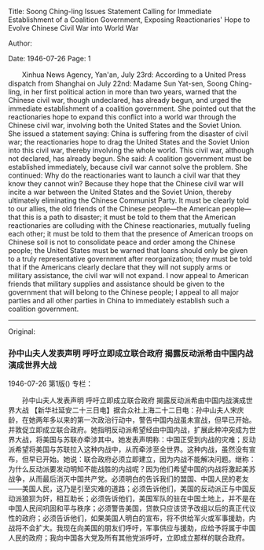 Title: Soong Ching-ling Issues Statement Calling for Immediate Establishment of a Coalition Government, Exposing Reactionaries' Hope to Evolve Chinese Civil War into World War

Author:

Date: 1946-07-26
Page: 1

　　Xinhua News Agency, Yan'an, July 23rd: According to a United Press dispatch from Shanghai on July 22nd: Madame Sun Yat-sen, Soong Ching-ling, in her first political action in more than two years, warned that the Chinese civil war, though undeclared, has already begun, and urged the immediate establishment of a coalition government. She pointed out that the reactionaries hope to expand this conflict into a world war through the Chinese civil war, involving both the United States and the Soviet Union. She issued a statement saying: China is suffering from the disaster of civil war; the reactionaries hope to drag the United States and the Soviet Union into this civil war, thereby involving the whole world. This civil war, although not declared, has already begun. She said: A coalition government must be established immediately, because civil war cannot solve the problem. She continued: Why do the reactionaries want to launch a civil war that they know they cannot win? Because they hope that the Chinese civil war will incite a war between the United States and the Soviet Union, thereby ultimately eliminating the Chinese Communist Party. It must be clearly told to our allies, the old friends of the Chinese people—the American people—that this is a path to disaster; it must be told to them that the American reactionaries are colluding with the Chinese reactionaries, mutually fueling each other; it must be told to them that the presence of American troops on Chinese soil is not to consolidate peace and order among the Chinese people; the United States must be warned that loans should only be given to a truly representative government after reorganization; they must be told that if the Americans clearly declare that they will not supply arms or military assistance, the civil war will not expand. I now appeal to American friends that military supplies and assistance should be given to the government that will belong to the Chinese people; I appeal to all major parties and all other parties in China to immediately establish such a coalition government.



<hr /> 

Original: 


### 孙中山夫人发表声明  呼吁立即成立联合政府  揭露反动派希由中国内战演成世界大战

1946-07-26
第1版()
专栏：

　　孙中山夫人发表声明
    呼吁立即成立联合政府
    揭露反动派希由中国内战演成世界大战
    【新华社延安二十三日电】据合众社上海二十二日电：孙中山夫人宋庆龄，在她两年多以来的第一次政治行动中，警告中国内战虽未宣战，但早已开始。并敦促立即成立联合政府。她指明反动派希望经由中国内战，扩展此种冲突成为世界大战，将美国与苏联亦牵涉其中。她发表声明称：中国正受到内战的灾难；反动派希望将美国与苏联拉入这种内战中，从而牵涉至全世界。这种内战，虽然没有宣布，但早已开始。她说：联合政府必须立即建立，因为内战不能解决问题。继称：为什么反动派要发动明知不能战胜的内战呢？因为他们希望中国的内战将激起美苏战争，从而最后消灭中国共产党。必须明白的告诉我们的盟国、中国人民的老友——美国人民，这乃是引至灾难的道路；必须告诉他们，美国的反动派正与中国反动派狼狈为奸，相互助长；必须告诉他们，美国军队的驻在中国土地上，并不是在中国人民间巩固和平与秩序；必须警告美国，贷款只应该贷予改组以后的真正代议性的政府；必须告诉他们，如果美国人明白的宣布，将不供给军火或军事援助，内战将不会扩大。我现在向美国的朋友们呼吁，军事供应与援助，应给予将属于中国人民的政府；我向中国各大党及所有其他党派呼吁，立即成立那样的联合政府。

